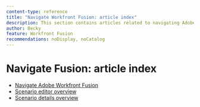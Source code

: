 ```yaml
---
content-type: reference
title: "Navigate Workfront Fusion: article index"
description: This section contains articles related to navigating Adobe Workfront Fusion.
author: Becky
feature: Workfront Fusion
recommendations: noDisplay, noCatalog
---
```


# Navigate Fusion: article index

* [Navigate Adobe Workfront Fusion](/help/workfront-fusion/get-started-with-fusion/navigate-fusion/navigate-workfront-fusion.md)
* [Scenario editor overview](/help/workfront-fusion/get-started-with-fusion/navigate-fusion/scenario-editor.md)
* [Scenario details overview](/help/workfront-fusion/get-started-with-fusion/navigate-fusion/scenario.details.md)
